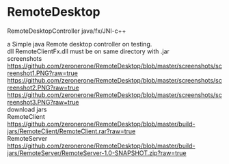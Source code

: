 # RemoteDesktop
RemoteDesktopController java/fx/JNI-c++

a Simple java Remote desktop controller 
on testing. <br>
dll RemoteClientFx.dll must be on same directory with .jar <br>
screenshots <br>
https://github.com/zeronerone/RemoteDesktop/blob/master/screenshots/screenshot1.PNG?raw=true
<br>
https://github.com/zeronerone/RemoteDesktop/blob/master/screenshots/screenshot2.PNG?raw=true
<br>
https://github.com/zeronerone/RemoteDesktop/blob/master/screenshots/screenshot3.PNG?raw=true
<br>
download jars
<br>
RemoteClient https://github.com/zeronerone/RemoteDesktop/blob/master/build-jars/RemoteClient/RemoteClient.rar?raw=true
<br>
RemoteServer https://github.com/zeronerone/RemoteDesktop/blob/master/build-jars/RemoteServer/RemoteServer-1.0-SNAPSHOT.zip?raw=true
